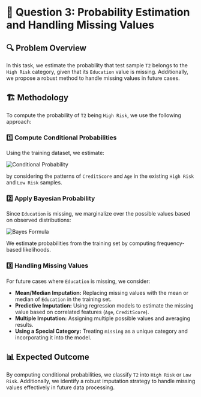 # 📌 Question 3: Probability Estimation and Handling Missing Values

## 🔍 Problem Overview
In this task, we estimate the probability that test sample `T2` belongs to the `High Risk` category, given that its `Education` value is missing. Additionally, we propose a robust method to handle missing values in future cases.

## 🏗️ Methodology
To compute the probability of `T2` being `High Risk`, we use the following approach:

### 1️⃣ Compute Conditional Probabilities
Using the training dataset, we estimate:

![Conditional Probability](https://latex.codecogs.com/png.image?\dpi{110}P(\text{High%20Risk}%20|%20\text{Age},%20\text{CreditScore}))

by considering the patterns of `CreditScore` and `Age` in the existing `High Risk` and `Low Risk` samples.

### 2️⃣ Apply Bayesian Probability
Since `Education` is missing, we marginalize over the possible values based on observed distributions:

![Bayes Formula](https://latex.codecogs.com/png.image?\dpi{110}P(\text{High%20Risk}%20|%20\text{Age},%20\text{CreditScore})=%20\frac{P(\text{Age},%20\text{CreditScore}%20|%20\text{High%20Risk})%20P(\text{High%20Risk})}{P(\text{Age},%20\text{CreditScore})})

We estimate probabilities from the training set by computing frequency-based likelihoods.

### 3️⃣ Handling Missing Values
For future cases where `Education` is missing, we consider:
- **Mean/Median Imputation:** Replacing missing values with the mean or median of `Education` in the training set.
- **Predictive Imputation:** Using regression models to estimate the missing value based on correlated features (`Age`, `CreditScore`).
- **Multiple Imputation:** Assigning multiple possible values and averaging results.
- **Using a Special Category:** Treating `missing` as a unique category and incorporating it into the model.

## 📊 Expected Outcome
By computing conditional probabilities, we classify `T2` into `High Risk` or `Low Risk`. Additionally, we identify a robust imputation strategy to handle missing values effectively in future data processing.
